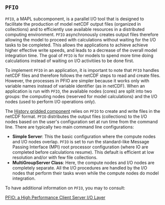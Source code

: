 
## `PFIO`

`PFIO`, a MAPL subcomponent, is a parallel I/O tool that is designed 
to facilitate the production of model netCDF output files (organized in collections) and 
to efficiently use available resources in a distributed computing environment. 
`PFIO` asynchronously creates output files therefore allowing the model to proceed with 
calculations without waiting for the I/O tasks to be completed. 
This allows the applications to achieve achieve higher effective write speeds, 
and leads to a decrease of the overall model integration time. 
The goal of `PFIO` is for models to spend more time doing calculations instead 
of waiting on I/O activitiies to be done first.

To implement `PFIO` in an application, it is important to note that `PFIO`
handles netCDF files and therefore follows the netCDF steps to read and create files. 
However, the processes in PFIO are simpler because it works only with 
variable names instead of variable identifier (as in netCDF).
When an application is run with `PFIO`, the available nodes (cores) are split into two groups:
the computing nodes (reserved for model calculations) and 
the I/O nodes (used to perform I/O operations only). 

The [History gridded component](https://github.com/GEOS-ESM/MAPL/tree/main/gridcomps/History) 
relies on `PFIO` to create and write files in the netCDF format.
`PFIO` distributes the output files (collections) to the I/O nodes based on the user's 
configuration set at run time from the command line.
There are typically two main command line configurations:
- **Simple Server**: This the basic configuration where the compute nodes and I/O nodes overlap. `PFIO` is set to run the standard-like Message Passing Interface (MPI) root processor configuration (where IO are completed before calculations resume). This default is efficient at low resolution and/or with few file collections.
- **MultiGroupServer Class**: Here, the compute nodes and I/O nodes are completely separate. All the I/O procedures are handled by the I/O nodes that perform their tasks wven while the compute nodes do model integration.

To have additional information on `PFIO`, you may to consult:

[PFIO: a High Performance Client Server I/O Layer](https://github.com/GEOS-ESM/MAPL/wiki/PFIO:-a-High-Performance-Client-Server-I-O-Layer)

